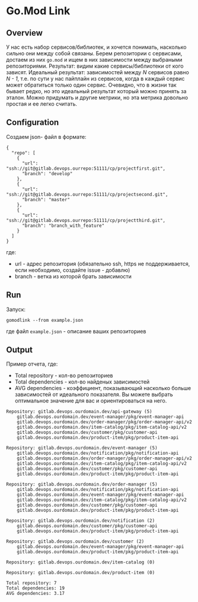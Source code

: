 # Go.Mod Link

## Overview
У нас есть набор сервисов/библиотек, и хочется понимать, насколько сильно они между собой связаны. Берем репозитории с сервисами, достаем из них `go.mod` и ищем в них зависимости между выбраными репозиториями. Результат: видим какие сервисы/библиотеки от кого зависят.
Идеальный результат: зависимостей между *N* сервисов равно *N - 1*, т.е. по сути у нас пайплайн из сервисов, когда в каждый сервис может обратиться только один сервис. Очевидно, что в жизни так бывает редко, но это идеальный результат который можно принять за эталон. Можно придумать и другие метрики, но эта метрика довольно простая и ее легко считать.

## Configuration
Создаем json- файл в формате:
```
{
  "repo": [
    {
      "url": "ssh://git@gitlab.devops.ourrepo:51111/cp/projectfirst.git",
      "branch": "develop"
    },
    {
      "url": "ssh://git@gitlab.devops.ourrepo:51111/cp/projectsecond.git",
      "branch": "master"
    },
    {
      "url": "ssh://git@gitlab.devops.ourrepo:51111/cp/projectthird.git",
      "branch": "branch_with_feature"
    }
  ]
}
```
где:
 * url - адрес репозитория (обязательно ssh, https не поддерживается, если необходимо, создайте issue - добавлю)
 * branch - ветка из которой брать зависимости

## Run
Запуск:
```
gomodlink --from example.json
```
где файл `example.json` - описание ваших репозиториев

## Output
Пример отчета, где:
 * Total repository - кол-во репозиториев
 * Total dependencies - кол-во найденых зависимостей
 * AVG dependencies - коэффициент, показывающий насколько больше зависимостей от идеального показателя. Вы можете выбрать оптимальное значение для вас и ориентироваться на него.
```
Repository: gitlab.devops.ourdomain.dev/api-gateway (5)
    gitlab.devops.ourdomain.dev/event-manager/pkg/event-manager-api
    gitlab.devops.ourdomain.dev/order-manager/pkg/order-manager-api/v2
    gitlab.devops.ourdomain.dev/item-catalog/pkg/item-catalog-api/v2
    gitlab.devops.ourdomain.dev/customer/pkg/customer-api
    gitlab.devops.ourdomain.dev/product-item/pkg/product-item-api

Repository: gitlab.devops.ourdomain.dev/event-manager (5)
    gitlab.devops.ourdomain.dev/notification/pkg/notification-api
    gitlab.devops.ourdomain.dev/order-manager/pkg/order-manager-api/v2
    gitlab.devops.ourdomain.dev/item-catalog/pkg/item-catalog-api/v2
    gitlab.devops.ourdomain.dev/customer/pkg/customer-api
    gitlab.devops.ourdomain.dev/product-item/pkg/product-item-api

Repository: gitlab.devops.ourdomain.dev/order-manager (5)
    gitlab.devops.ourdomain.dev/notification/pkg/notification-api
    gitlab.devops.ourdomain.dev/event-manager/pkg/event-manager-api
    gitlab.devops.ourdomain.dev/item-catalog/pkg/item-catalog-api/v2
    gitlab.devops.ourdomain.dev/customer/pkg/customer-api
    gitlab.devops.ourdomain.dev/product-item/pkg/product-item-api

Repository: gitlab.devops.ourdomain.dev/notification (2)
    gitlab.devops.ourdomain.dev/customer/pkg/customer-api
    gitlab.devops.ourdomain.dev/product-item/pkg/product-item-api

Repository: gitlab.devops.ourdomain.dev/customer (2)
    gitlab.devops.ourdomain.dev/event-manager/pkg/event-manager-api
    gitlab.devops.ourdomain.dev/product-item/pkg/product-item-api

Repository: gitlab.devops.ourdomain.dev/item-catalog (0)

Repository: gitlab.devops.ourdomain.dev/product-item (0)

Total repository: 7
Total dependencies: 19
AVG dependencies: 3.17
```
